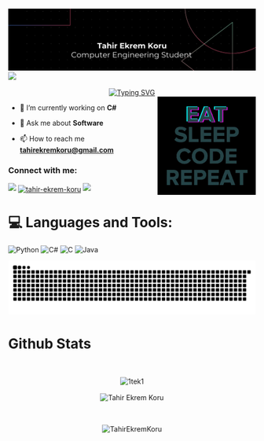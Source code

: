 ![MasterHead](https://github.com/1tek1/1tek1/blob/main/Github%20Banner.png)
![](https://komarev.com/ghpvc/?username=1tek1&color=blue)
<div align="center">
 <a href="https://github.com/1tek1">
  <img src="https://readme-typing-svg.demolab.com?font=Fira+Code&size=28&duration=3000&pause=500&center=true&vCenter=true&width=435&lines=%e2%9c%a8+Tahir+Ekrem+Koru+%e2%9c%a8;%f0%9f%93%9a+Software+Developer+%f0%9f%92%bb;Welcome+To+My+Profile+%f0%9f%91%80" alt="Typing SVG" />
 </a>
</div>

<img src="https://github.com/CagatayAkkas/CagatayAkkas/blob/main/img/EatSleepCodeRepeat.gif" alt="Coding" width=200 height=200 align="right">

- 🔭 I’m currently working on **C#**

- 💬 Ask me about **Software**

- 📫 How to reach me **tahirekremkoru@gmail.com**

<h3 align="left">Connect with me:</h3>
<p align="left">
  <a href="https://github.com/404"><img src="https://user-images.githubusercontent.com/73097560/115834477-dbab4500-a447-11eb-908a-139a6edaec5c.gif"></a>
<a href="https://linkedin.com/in/tahir-ekrem-koru" target="blank"><img align="center" src="https://raw.githubusercontent.com/rahuldkjain/github-profile-readme-generator/master/src/images/icons/Social/linked-in-alt.svg" alt="tahir-ekrem-koru" height="30" width="40" /></a>
<a href="https://github.com/404"><img src="https://user-images.githubusercontent.com/73097560/115834477-dbab4500-a447-11eb-908a-139a6edaec5c.gif"></a>
</p>



<!--
<details>
  <summary>:zap: GitHub Stats</summary> 
-->
# 💻 Languages and Tools:
![Python](https://img.shields.io/badge/python-3670A0?style=for-the-badge&logo=python&logoColor=ffdd54)
![C#](https://img.shields.io/badge/c%23-%23239120.svg?style=for-the-badge&logo=c-sharp&logoColor=white)
![C](https://img.shields.io/badge/c-%2300599C.svg?style=for-the-badge&logo=c&logoColor=white)
![Java](https://img.shields.io/badge/java-%23ED8B00.svg?style=for-the-badge&logo=java&logoColor=white)


<picture>
  <source media="(prefers-color-scheme: dark)" srcset="https://raw.githubusercontent.com/CagatayAkkas/CagatayAkkas/output/github-contribution-grid-snake-dark.svg">
  <source media="(prefers-color-scheme: light)" srcset="https://raw.githubusercontent.com/CagatayAkkas/CagatayAkkas/output/github-contribution-grid-snake.svg">
  <img alt="github contribution grid snake animation" src="https://raw.githubusercontent.com/CagatayAkkas/CagatayAkkas/output/github-contribution-grid-snake.svg">
</picture>



# Github Stats

 <br />
 
  <p align="center">
  <a>
   
<img align="center" src="https://github-readme-stats.vercel.app/api/top-langs/?username=1tek1&theme=material-palenight&hide_border=false&include_all_commits=false&count_private=false&layout=compact" alt="1tek1" />
   
  </a>
</p>
  
  
  <p align="center">
  <a>
  
  <img align="center" src="https://github-readme-stats.vercel.app/api?username=1tek1&theme=material-palenight&hide_border=false&include_all_commits=false&count_private=false" alt="Tahir Ekrem Koru" />
  
  </a>
</p>

  
<br />


 
 <p align="center">
  <a>
    
  <img align="center" src="https://github-readme-streak-stats.herokuapp.com/?user=1tek1&theme=material-palenight&hide_border=false" alt="TahirEkremKoru" width="55%" />
    
  </a>
</p>
 

 
 <br />
 
  
  
 
 




